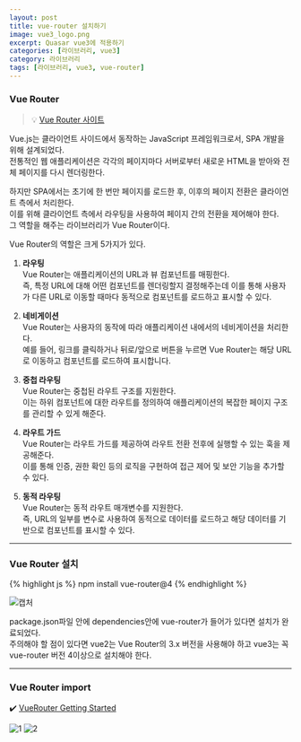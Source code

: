 ```yaml
---
layout: post
title: vue-router 설치하기
image: vue3_logo.png
excerpt: Quasar vue3에 적용하기
categories: [라이브러리, vue3]
category: 라이브러리
tags: [라이브러리, vue3, vue-router]
---
```


### Vue Router
> 💡 [Vue Router 사이트](https://router.vuejs.org/guide/)

Vue.js는 클라이언트 사이드에서 동작하는 JavaScript 프레임워크로서, SPA 개발을 위해 설계되었다.  
전통적인 웹 애플리케이션은 각각의 페이지마다 서버로부터 새로운 HTML을 받아와 전체 페이지를 다시 렌더링한다.  

하지만 SPA에서는 초기에 한 번만 페이지를 로드한 후, 이후의 페이지 전환은 클라이언트 측에서 처리한다.  
이를 위해 클라이언트 측에서 라우팅을 사용하여 페이지 간의 전환을 제어해야 한다.  
그 역할을 해주는 라이브러리가 Vue Router이다.  

Vue Router의 역할은 크게 5가지가 있다.

1. **라우팅**  
  Vue Router는 애플리케이션의 URL과 뷰 컴포넌트를 매핑한다.  
  즉, 특정 URL에 대해 어떤 컴포넌트를 렌더링할지 결정해주는데 이를 통해 사용자가 다른 URL로 이동할 때마다 동적으로 컴포넌트를 로드하고 표시할 수 있다.

2. **네비게이션**  
  Vue Router는 사용자의 동작에 따라 애플리케이션 내에서의 네비게이션을 처리한다.  
  예를 들어, 링크를 클릭하거나 뒤로/앞으로 버튼을 누르면 Vue Router는 해당 URL로 이동하고 컴포넌트를 로드하여 표시합니다.  

3. **중첩 라우팅**  
  Vue Router는 중첩된 라우트 구조를 지원한다.  
  이는 하위 컴포넌트에 대한 라우트를 정의하여 애플리케이션의 복잡한 페이지 구조를 관리할 수 있게 해준다.  

4. **라우트 가드**   
  Vue Router는 라우트 가드를 제공하여 라우트 전환 전후에 실행할 수 있는 훅을 제공해준다.  
  이를 통해 인증, 권한 확인 등의 로직을 구현하여 접근 제어 및 보안 기능을 추가할 수 있다.  

5. **동적 라우팅**  
  Vue Router는 동적 라우트 매개변수를 지원한다.  
  즉, URL의 일부를 변수로 사용하여 동적으로 데이터를 로드하고 해당 데이터를 기반으로 컴포넌트를 표시할 수 있다.  

---

### Vue Router 설치

{% highlight js %}
npm install vue-router@4
{% endhighlight %}  

![캡처](https://github.com/DaYoung-woo/DaYoung-woo.github.io/assets/131967254/07a6b16e-ed4d-49b5-b2aa-0767103dcefb)

package.json파일 안에 dependencies안에 vue-router가 들어가 있다면 설치가 완료되었다.  
주의해야 할 점이 있다면 vue2는 Vue Router의 3.x 버전을 사용해야 하고 vue3는 꼭 vue-router 버전 4이상으로 설치해야 한다.  

---

### Vue Router import

✔️ [VueRouter Getting Started](https://router.vuejs.org/guide/)




![1](https://github.com/DaYoung-woo/DaYoung-woo.github.io/assets/131967254/f387e001-aea1-47a6-a6e4-cf433531799f)
![2](https://github.com/DaYoung-woo/DaYoung-woo.github.io/assets/131967254/474eb391-f5e8-40bc-aafe-fd8738a94008)
